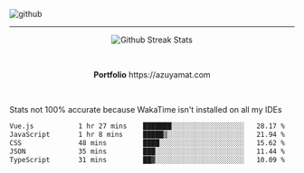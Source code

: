 ![github](https://media.discordapp.net/attachments/881363147364118528/1142610121697021952/background.png?width=1000&height=300)<br>
___
<p align="center">
  <img alt="Github Streak Stats" src="https://streak-stats.demolab.com?user=Azuyamat&theme=transparent&hide_border=true"/>
</p><br>
<p align="center">
      <strong>Portfolio</strong> https://azuyamat.com
</p><br>

Stats not 100% accurate because WakaTime isn't installed on all my IDEs
<!--START_SECTION:waka-->

```txt
Vue.js           1 hr 27 mins    ███████░░░░░░░░░░░░░░░░░░   28.17 %
JavaScript       1 hr 8 mins     █████▒░░░░░░░░░░░░░░░░░░░   21.94 %
CSS              48 mins         ████░░░░░░░░░░░░░░░░░░░░░   15.62 %
JSON             35 mins         ███░░░░░░░░░░░░░░░░░░░░░░   11.44 %
TypeScript       31 mins         ██▓░░░░░░░░░░░░░░░░░░░░░░   10.09 %
```

<!--END_SECTION:waka-->

